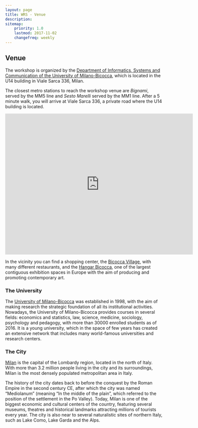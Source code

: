 ```yaml
---
layout: page
title: WRS - Venue
description:
sitemap:
    priority: 1.0
    lastmod: 2017-11-02
    changefreq: weekly
---
```


## Venue

The workshop is organized by the [Department of Informatics, Systems and Communication of the University of Milano-Bicocca](http://www.disco.unimib.it/), which is located in the U14 building in Viale Sarca 336, Milan.

The closest metro stations to reach the workshop venue are *Bignami*, served by the MM5 line and *Sesto Marelli* served by the MM1 line. After a 5 minute walk, you will arrive at Viale Sarca 336, a private road where the U14 building is located.

<iframe src="https://www.google.com/maps/embed?pb=!1m18!1m12!1m3!1d2795.323455914599!2d9.217296650935559!3d45.52369613739027!2m3!1f0!2f0!3f0!3m2!1i1024!2i768!4f13.1!3m3!1m2!1s0x4786c75b6effd015%3A0x359a6a310214ade3!2sEdificio+U14+-+DISCo+-+Dipartimento+di+Informatica+Sistemistica+e+Comunicazione!5e0!3m2!1sen!2sit!4v1522139706067" width="600" height="450" frameborder="0" style="border:0" allowfullscreen></iframe>

In the vicinity you can find a shopping center, the [Bicocca Village](http://bicoccavillage.it/), with many different restaurants, and the [Hangar Bicocca](http://www.hangarbicocca.org/en/), one of the largest contiguous exhibition spaces in Europe with the aim of producing and promoting contemporary art.

### The University

The [University of Milano-Bicocca](http://www.unimib.it/) was established in 1998, with the aim of making research the strategic foundation of all its institutional activities. Nowadays, the University of Milano-Bicocca provides courses in several fields: economics and statistics, law, science, medicine, sociology, psychology and pedagogy, with more than 30000 enrolled students as of 2016. It is a young university, which in the space of few years has created an extensive network that includes many world-famous universities and research centers.

### The City

[Milan](https://www.comune.milano.it/wps/portal/ist/en/) is the capital of the Lombardy region, located in the north of Italy. With more than 3.2 million people living in the city and its surroundings, Milan is the most densely populated metropolitan area in Italy.

The history of the city dates back to before the conquest by the Roman Empire in the second century CE, after which the city was named “Mediolanum” (meaning “In the middle of the plain”, which referred to the position of the settlement in the Po Valley). Today, Milan is one of the biggest economic and cultural centers of the country, featuring several museums, theatres and historical landmarks attracting millions of tourists every year. The city is also near to several naturalistic sites of northern Italy, such as Lake Como, Lake Garda and the Alps.
